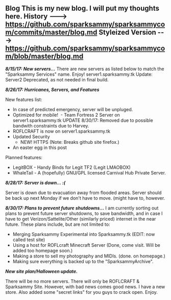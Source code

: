 **Blog**
This is my new blog. I will put my thoughts here.
History ---> https://github.com/sparksammy/sparksammycom/commits/master/blog.md
Styleized Version ---> https://github.com/sparksammy/sparksammycom/blob/master/blog.md
---
***8/15/17: New servers...***
There are new servers as listed below to match the "Sparksammy Services" name. Enjoy!
server1.sparksammy.tk
Update: Server2 Deprecated, as not needed in final build.

***8/26/17: Hurricanes, Servers, and Features***

New features list:
  - In case of predicted emergency, server will be unpluged.
  - Optimized for mobile!
  - Team Fortress 2 Server on server1.sparksammy.tk UPDATE 8/30/17: Removed due to possible bandwith constraints due to Harvey.
  - ROFLCRAFT is now on server1.sparksammy.tk
  - Updated Security
    - NEW! HTTPS (Note: Breaks github site firefox.)
  - An easter egg in this post

Planned features:
  - LegitBOX - Handy Binds for Legit TF2 (Legit LMAOBOX)
  - WhaleTail - A (hopefully) GNU/GPL licensed Carnival Hub Private Server.



***8/28/17: Server is down... :(***

Server is down due to evacuation away from flooded areas. Server should be back up next Monday if we don't have to move. (might have to, however.

***8/30/17: Plans to prevent future shutdowns...***
I am currently sorting out plans to prevent future server shutdowns, to save bandwidth, and in case I have to get Verizon/Sattelite/Other (similarly priced) internet in the near future. These plans include, but are not limited to:
  - Merging Sparksammy Experimental into Sparksammy.tk (EDIT: now called test site)
  - Using a host for ROFLcraft Minecraft Server (Done, come visit. Will be added too homepage soon.)
  - Making a store to sell my photography and MIDIs. (done. on homepage.)
  - Making sure everything is backed up to the "SparksammyArchive".

***New site plan/Halloween update.***

There will be no more servers. There will only be ROFLCRAFT & Sparksammy Site. However, with bad news comes good news. I have a new store. Also added some "secret links" for you guys to crack open. Enjoy.
